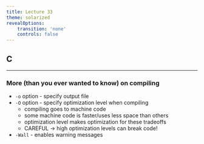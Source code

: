```yaml
---
title: Lecture 33
theme: solarized
revealOptions:
    transition: 'none'
    controls: false
---
```


## C

---

### More (than you ever wanted to know) on compiling

* `-o` option - specify output file
* `-O` option - specify optimization level when compiling
    * compiling goes to machine code
    * some machine code is faster/uses less space than others
    * optimization level makes optimization for these tradeoffs
    * CAREFUL -> high optimization levels can break code!
* `-Wall` - enables warning messages

